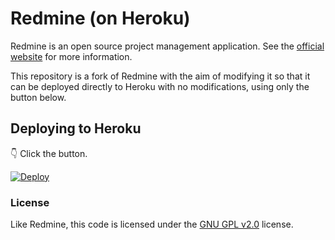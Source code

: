 # Redmine (on Heroku)

Redmine is an open source project management application. See the [official website](http://www.redmine.org) for more information.

This repository is a fork of Redmine with the aim of modifying it so that it can
be deployed directly to Heroku with no modifications, using only the button below.

## Deploying to Heroku

:point_down: Click the button.

[![Deploy](https://www.herokucdn.com/deploy/button.svg)](https://heroku.com/deploy)

### License

Like Redmine, this code is licensed under the [GNU GPL v2.0](./LICENSE) license.

